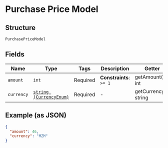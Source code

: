 
# Purchase Price Model

## Structure

`PurchasePriceModel`

## Fields

| Name | Type | Tags | Description | Getter | Setter |
|  --- | --- | --- | --- | --- | --- |
| `amount` | `int` | Required | **Constraints**: `>= 1` | getAmount(): int | setAmount(int amount): void |
| `currency` | [`string (CurrencyEnum)`](../../doc/models/currency-enum-1.md) | Required | - | getCurrency(): string | setCurrency(string currency): void |

## Example (as JSON)

```json
{
  "amount": 46,
  "currency": "MZM"
}
```

